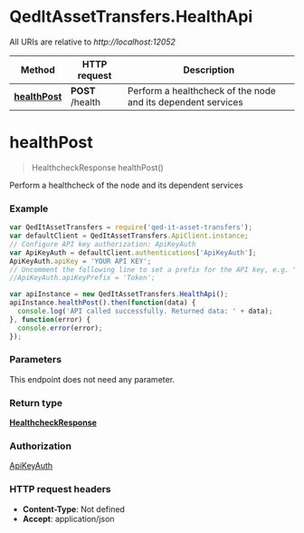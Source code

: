 # QedItAssetTransfers.HealthApi

All URIs are relative to *http://localhost:12052*

Method | HTTP request | Description
------------- | ------------- | -------------
[**healthPost**](HealthApi.md#healthPost) | **POST** /health | Perform a healthcheck of the node and its dependent services


<a name="healthPost"></a>
# **healthPost**
> HealthcheckResponse healthPost()

Perform a healthcheck of the node and its dependent services

### Example
```javascript
var QedItAssetTransfers = require('qed-it-asset-transfers');
var defaultClient = QedItAssetTransfers.ApiClient.instance;
// Configure API key authorization: ApiKeyAuth
var ApiKeyAuth = defaultClient.authentications['ApiKeyAuth'];
ApiKeyAuth.apiKey = 'YOUR API KEY';
// Uncomment the following line to set a prefix for the API key, e.g. "Token" (defaults to null)
//ApiKeyAuth.apiKeyPrefix = 'Token';

var apiInstance = new QedItAssetTransfers.HealthApi();
apiInstance.healthPost().then(function(data) {
  console.log('API called successfully. Returned data: ' + data);
}, function(error) {
  console.error(error);
});

```

### Parameters
This endpoint does not need any parameter.

### Return type

[**HealthcheckResponse**](HealthcheckResponse.md)

### Authorization

[ApiKeyAuth](../README.md#ApiKeyAuth)

### HTTP request headers

 - **Content-Type**: Not defined
 - **Accept**: application/json

